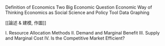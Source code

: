 
Definition of Economics
Two Big Economic Question
Economic Way of Thinking
Economics as Social Science and Policy Tool
Data Graphing

[[論述 & 建模, 作圖]]

I.   Resource Allocation Methods
II.  Demand and Marginal Benefit
III. Supply and Marginal Cost
IV.  Is the Competitive Market Efficient?